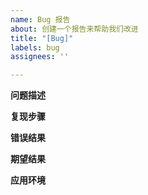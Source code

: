 ```yaml
---
name: Bug 报告
about: 创建一个报告来帮助我们改进
title: "[Bug]"
labels: bug
assignees: ''

---
```


**问题描述**

**复现步骤**

**错误结果**

**期望结果**

**应用环境**
